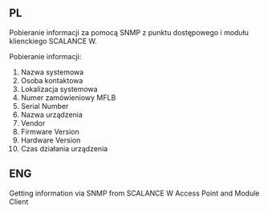 ## PL 
Pobieranie informacji za pomocą SNMP z punktu dostępowego i modułu klienckiego SCALANCE W.

Pobieranie informacji:
1. Nazwa systemowa
2. Osoba kontaktowa
3. Lokalizacja systemowa
4. Numer zamówieniowy MFLB
5. Serial Number
6. Nazwa urządzenia
7. Vendor
8. Firmware Version
9. Hardware Version
10. Czas działania urządzenia


## ENG
Getting information via SNMP from SCALANCE W Access Point and Module Client
